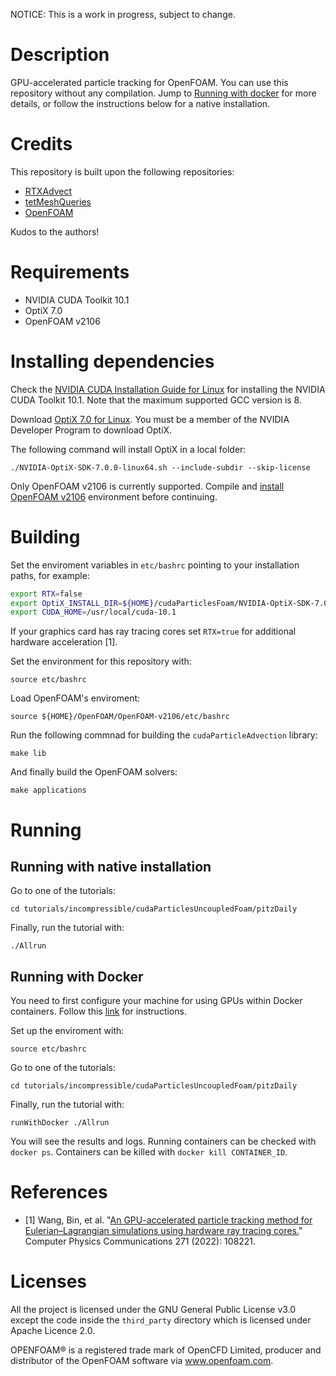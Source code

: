 NOTICE: This is a work in progress, subject to change.

# Description

GPU-accelerated particle tracking for OpenFOAM. You can use this repository without any compilation. Jump to [Running with docker](#running-with-docker) for more details, or follow the instructions below for a native installation.

# Credits

This repository is built upon the following repositories:

- [RTXAdvect](https://github.com/BinWang0213/RTXAdvect)
- [tetMeshQueries](https://github.com/owl-project/tetMeshQueries)
- [OpenFOAM](https://develop.openfoam.com/Development/openfoam)

Kudos to the authors!

# Requirements

- NVIDIA CUDA Toolkit 10.1
- OptiX 7.0
- OpenFOAM v2106

# Installing dependencies

Check the [NVIDIA CUDA Installation Guide for Linux](https://docs.nvidia.com/cuda/cuda-installation-guide-linux/index.html) for installing the NVIDIA CUDA Toolkit 10.1. Note that the maximum supported GCC version is 8.

Download [OptiX 7.0 for Linux](https://developer.nvidia.com/designworks/optix/downloads/7.0.0/linux64). You must be a member of the NVIDIA Developer Program to download OptiX.

The following command will install OptiX in a local folder:

```console
./NVIDIA-OptiX-SDK-7.0.0-linux64.sh --include-subdir --skip-license
```

Only OpenFOAM v2106 is currently supported. Compile and [install OpenFOAM v2106](https://develop.openfoam.com/Development/openfoam/-/blob/OpenFOAM-v2106.211215/doc/Build.md) environment before continuing.

# Building

Set the enviroment variables in `etc/bashrc` pointing to your installation paths, for example:

```bash
export RTX=false
export OptiX_INSTALL_DIR=${HOME}/cudaParticlesFoam/NVIDIA-OptiX-SDK-7.0.0-linux64
export CUDA_HOME=/usr/local/cuda-10.1
```

If your graphics card has ray tracing cores set `RTX=true` for additional hardware acceleration [1].


Set the environment for this repository with:

```console
source etc/bashrc
```

Load OpenFOAM's enviroment:

```console
source ${HOME}/OpenFOAM/OpenFOAM-v2106/etc/bashrc
```

Run the following commnad for building the `cudaParticleAdvection` library:

```console
make lib
```

And finally build the OpenFOAM solvers:

```console
make applications
```

# Running

## Running with native installation

Go to one of the tutorials:

```console
cd tutorials/incompressible/cudaParticlesUncoupledFoam/pitzDaily
```

Finally, run the tutorial with:

```console
./Allrun
```

## Running with Docker

You need to first configure your machine for using GPUs within Docker containers. Follow this [link](https://docs.nvidia.com/ai-enterprise/deployment-guide/dg-docker.html) for instructions.

Set up the enviroment with:

```console
source etc/bashrc
```

Go to one of the tutorials:

```console
cd tutorials/incompressible/cudaParticlesUncoupledFoam/pitzDaily
```

Finally, run the tutorial with:

```console
runWithDocker ./Allrun
```

You will see the results and logs. Running containers can be checked with `docker ps`. Containers can be killed with `docker kill CONTAINER_ID`.

# References

- [1] Wang, Bin, et al. "[An GPU-accelerated particle tracking method for Eulerian–Lagrangian simulations using hardware ray tracing cores.](https://www.sciencedirect.com/science/article/abs/pii/S0010465521003337)" Computer Physics Communications 271 (2022): 108221. 


# Licenses

All the project is licensed under the GNU General Public License v3.0 except the code inside the `third_party` directory which is licensed under Apache Licence 2.0.

OPENFOAM® is a registered trade mark of OpenCFD Limited, producer and distributor of the OpenFOAM software via www.openfoam.com.
